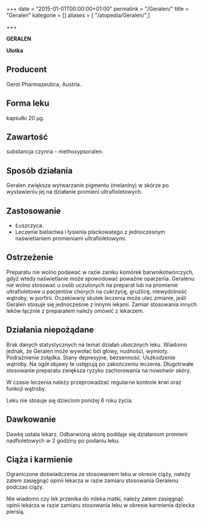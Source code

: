 +++
date = "2015-01-01T00:00:00+01:00"
permalink = "/Geralen/"
title = "Geralen"
kategorie = []
aliases = [ "/atopedia/Geralen/",]

+++

**GERALEN**

**Ulotka**

Producent
---------

Gerot Pharmazeutica, Austria.

Forma leku
----------

kapsułki 20 μg.

Zawartość
---------

substancja czynna - methoxypsoralen.

Sposób działania
----------------

Geralen zwiększa wytwarzanie pigmentu (melaniny) w skórze po wystawieniu jej na działanie promieni ultrafioletowych.

Zastosowanie
------------

-   Łuszczyca.
-   Leczenie bielactwa i łysienia plackowatego z jednoczesnym naświetlaniem promieniami ultrafioletowymi.

Ostrzeżenie
-----------

Preparatu nie wolno podawać w razie zaniku komórek barwnikotwórczych, gdyż wtedy naświetlanie może spowodować poważne oparzenia. Geralenu nie wolno stosować u osób uczulonych na preparat lub na promienie ultrafioletowe u pacjentów chorych na cukrzycę, gruźlicę, niewydolność wątroby, w porfirii. Oczekiwany skutek leczenia może ulec zmianie, jeśli Geralen stosuje się jednocześnie z innymi lekami. Zamiar stosowania innych leków łącznie z preparatem należy omówić z lekarzem.

Działania niepożądane
---------------------

Brak danych statystycznych na temat działań ubocznych leku. Wiadomo jednak, że Geralen może wywołać ból głowy, nudności, wymioty. Podrażnienie żołądka. Stany depresyjne, bezsenność. Uszkodzenie wątroby. Na ogół objawy te ustępują po zakończeniu leczenia. Długotrwałe stosowanie preparatu zwiększa ryzyko zachorowania na nowotwór skóry.

W czasie leczenia należy przeprowadzać regularne kontrole krwi oraz funkcji wątroby.

Leku nie stosuje się dzieciom poniżej 6 roku życia.

Dawkowanie
----------

Dawkę ustala lekarz. Odbarwioną skórę poddaje się działaniom promieni nadfioletowych w 2 godziny po podaniu leku.

Ciąża i karmienie
-----------------

Ograniczone doświadczenia ze stosowaniem leku w okresie ciąży, należy zatem zasięgnąć opinii lekarza w razie zamiaru stosowania Geralenu podczas ciąży.

Nie wiadomo czy lek przenika do mleka matki, należy zatem zasięgnąć opinii lekarza w razie zamiaru stosowania leku w okresie karmienia dziecka piersią.
